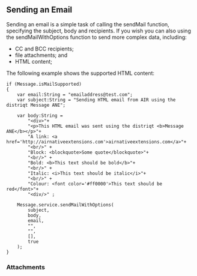 
## Sending an Email

Sending an email is a simple task of calling the sendMail function, specifying the subject, body and recipients. If you wish you can also using the sendMailWithOptions function to send more complex data, including:

- CC and BCC recipients;
- file attachments; and
- HTML content;

The following example shows the supported HTML content:

```as3
if (Message.isMailSupported)
{
	var email:String = "emailaddress@test.com";
	var subject:String = "Sending HTML email from AIR using the distriqt Message ANE";
	
	var body:String = 
		"<div>"+
		"<p>This HTML email was sent using the distriqt <b>Message ANE</b></p>"+
		"A link: <a href='http://airnativeextensions.com'>airnativeextensions.com</a>"+
		"<br/>" +
		"Block: <blockquote>Some quote</blockquote>"+
		"<br/>" +
		"Bold: <b>This text should be bold</b>"+
		"<br/>" +
		"Italic: <i>This text should be italic</i>"+
		"<br/>" +
		"Colour: <font color='#ff0000'>This text should be red</font>"+
		"<div/>" ;
		
	Message.service.sendMailWithOptions( 
		subject, 
		body, 
		email, 
		"",
		"",
		[],
		true
	);
}
```



### Attachments




